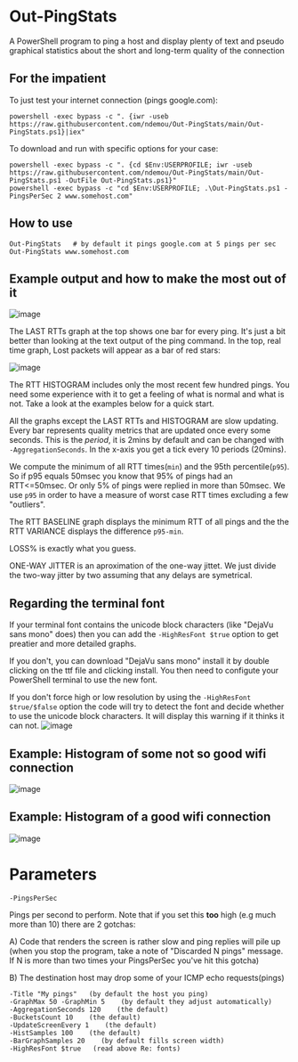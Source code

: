 # Out-PingStats

A PowerShell program to ping a host and display plenty of text and pseudo graphical statistics about the short and long-term quality of the connection

## For the impatient

To just test your internet connection (pings google.com):

    powershell -exec bypass -c ". {iwr -useb https://raw.githubusercontent.com/ndemou/Out-PingStats/main/Out-PingStats.ps1}|iex"
    
To download and run with specific options for your case:
    
    powershell -exec bypass -c ". {cd $Env:USERPROFILE; iwr -useb https://raw.githubusercontent.com/ndemou/Out-PingStats/main/Out-PingStats.ps1 -OutFile Out-PingStats.ps1}"
    powershell -exec bypass -c "cd $Env:USERPROFILE; .\Out-PingStats.ps1 -PingsPerSec 2 www.somehost.com"
    
## How to use
    Out-PingStats   # by default it pings google.com at 5 pings per sec
    Out-PingStats www.somehost.com 

## Example output and how to make the most out of it 
![image](https://user-images.githubusercontent.com/4411400/208316162-c115a6c9-eca6-49d6-94d8-b90c9b6f2628.png)

The LAST RTTs graph at the top shows one bar for every ping.
It's just a bit better than looking at the text output of the ping command.
In the top, real time graph, Lost packets will appear as a bar of red stars: 

![image](https://user-images.githubusercontent.com/4411400/204651924-730d2144-0dbf-41b8-a825-8e53f8072165.png)

The RTT HISTOGRAM includes only the most recent few hundred pings.
You need some experience with it to get a feeling of what is normal and what is not.
Take a look at the examples below for a quick start.

All the graphs except the LAST RTTs and HISTOGRAM are slow updating. 
Every bar represents quality metrics that are updated once every some seconds. 
This is the *period*, it is 2mins by default and can be changed with `-AggregationSeconds`.
In the x-axis you get a tick every 10 periods (20mins).

We compute the minimum of all RTT times(`min`) and the 95th percentile(`p95`). 
So if p95 equals 50msec you know that 95% of pings had an RTT<=50msec.
Or only 5% of pings were replied in more than 50msec.
We use `p95` in order to have a measure of worst case RTT times excluding a few "outliers".

The RTT BASELINE graph displays the minimum RTT of all pings and the the RTT VARIANCE
displays the difference `p95-min`. 

LOSS% is exactly what you guess.

ONE-WAY JITTER is an aproximation of the one-way jittet. 
We just divide the two-way jitter by two assuming that any delays are symetrical.

## Regarding the terminal font

If your terminal font contains the unicode block characters (like "DejaVu sans mono" does)
then you can add the `-HighResFont $true` option to get preatier and more detailed graphs.

If you don't, you can download "DejaVu sans mono" install it by double clicking on the ttf file
and clicking install. You then need to configute your PowerShell terminal to use the new font.

If you don't force high or low resolution by using the `-HighResFont $true/$false` option 
the code will try to detect the font and decide whether to use the unicode block characters.
It will display this warning if it thinks it can not.
![image](https://user-images.githubusercontent.com/4411400/208317605-721dafc4-06fb-4dd1-86ae-5c264fe08a0d.png)

## Example: Histogram of some not so good wifi connection

![image](https://user-images.githubusercontent.com/4411400/204652000-c71b4ccd-2cda-4458-a846-f122332446b0.png)

## Example: Histogram of a good wifi connection

![image](https://user-images.githubusercontent.com/4411400/204652036-79f1b56c-1866-4508-b6af-0e8beddc1e5a.png)

# Parameters
    -PingsPerSec

Pings per second to perform.
Note that if you set this **too** high (e.g much more than 10) there are 2 gotchas:

A) Code that renders the screen is rather slow and ping replies will pile up
  (when you stop the program, take a note of "Discarded N pings" message.
  If N is more than two times your PingsPerSec you've hit this gotcha)

B) The destination host may drop some of your ICMP echo requests(pings)

    -Title "My pings"   (by default the host you ping)
    -GraphMax 50 -GraphMin 5    (by default they adjust automatically)
    -AggregationSeconds 120    (the default)
    -BucketsCount 10    (the default)
    -UpdateScreenEvery 1    (the default)
    -HistSamples 100    (the default)
    -BarGraphSamples 20    (by default fills screen width) 
    -HighResFont $true   (read above Re: fonts)
